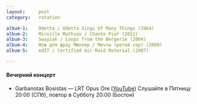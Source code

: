 ```yaml
---
layout:     post
category:   rotation

album-1:    Odetta / Odetta Sings Of Many Things (1964)
album-2:    Mireille Mathieu / Chante Piaf (2012)
album-3:    Swayzak / Loops from the Bergerie (2004)
album-4:    Нож для фрау Мюллер / Мечты третий сорт (2000)
album-5:    edIT / Certified Air Raid Material (2007)

---
```


#### Вечерний концерт
- Garbanotas Bosistas — LRT Opus Ore ([YouTube](https://www.youtube.com/watch?v=1lYkQCP-cuw))
Слушайте в Пятницу 20:00 (СПб), повтор в Субботу 20:00 (Бостон)

